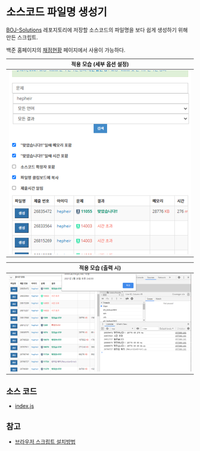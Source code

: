 # 소스코드 파일명 생성기

[BOJ-Solutions](https://github.com/Hepheir/BOJ-Solutions) 레포지토리에 저장할 소스코드의 파일명을 보다 쉽게 생성하기 위해 만든 스크립트.

백준 홈페이지의 [채점현황](https://www.acmicpc.net/status) 페이지에서 사용이 가능하다.

| 적용 모습 (세부 옵션 설정)                         |
| -------------------------------------------------- |
| ![Example - Options](./images/example-options.png) |

| 적용 모습 (출력 시)                                |
| -------------------------------------------------- |
| ![Example - Outputs](./images/example-outputs.png) |

## 소스 코드

- [index.js](./index.js)

## 참고

- [브라우저 스크립트 설치방법](../브라우저%20스크립트%20설치방법.md)
